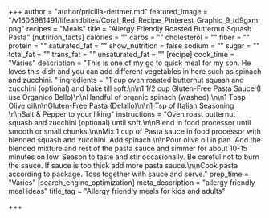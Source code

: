 +++
author = "author/pricilla-dettmer.md"
featured_image = "/v1606981491/lifeandbites/Coral_Red_Recipe_Pinterest_Graphic_9_td9gxm.png"
recipes = "Meals"
title = "Allergy Friendly Roasted Butternut Squash Pasta"
[nutrition_facts]
calories = ""
carbs = ""
cholesterol = ""
fiber = ""
protein = ""
saturated_fat = ""
show_nutrition = false
sodium = ""
sugar = ""
total_fat = ""
trans_fat = ""
unsaturated_fat = ""
[recipe]
cook_time = "Varies"
description = "This is one of my go to quick meal for my son. He loves this dish and you can add different vegetables in here such as spinach and zucchini. "
ingredients = "1 cup oven roasted butternut squash and zucchini (optional) and bake till soft.\n\n1 1/2 cup Gluten-Free Pasta Sauce (I use Organico Bello)\n\nHandful of organic spinach (washed) \n\n1 Tbsp Olive oil\n\nGluten-Free Pasta (Delallo)\n\n1 Tsp of Italian Seasoning \n\nSalt & Pepper to your liking"
instructions = "Oven roast butternut squash and zucchini (optional) until soft.\n\nBlend in food processor until smooth or small chunks.\n\nMix 1 cup of Pasta sauce in food processor with blended squash and zucchini. Add spinach.\n\nPour olive oil in pan. Add the blended mixture and rest of the pasta sauce and simmer for about 10-15 minutes on low. Season to taste and stir occasionally. Be careful not to burn the sauce. If sauce is too thick add more pasta sauce.\n\nCook pasta according to package. Toss together with sauce and serve."
prep_time = "Varies"
[search_engine_optimization]
meta_description = "allergy friendly meal ideas"
title_tag = "Allergy friendly meals for kids and adults"

+++
